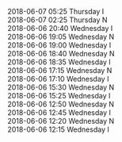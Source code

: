 2018-06-07 05:25 Thursday  I  
2018-06-07 02:25 Thursday  N  
2018-06-06 20:40 Wednesday  I  
2018-06-06 19:05 Wednesday  N  
2018-06-06 19:00 Wednesday  I  
2018-06-06 18:40 Wednesday  N  
2018-06-06 18:35 Wednesday  I  
2018-06-06 17:15 Wednesday  N  
2018-06-06 17:10 Wednesday  I  
2018-06-06 15:30 Wednesday  N  
2018-06-06 15:25 Wednesday  I  
2018-06-06 12:50 Wednesday  N  
2018-06-06 12:45 Wednesday  I  
2018-06-06 12:20 Wednesday  N  
2018-06-06 12:15 Wednesday  I  

